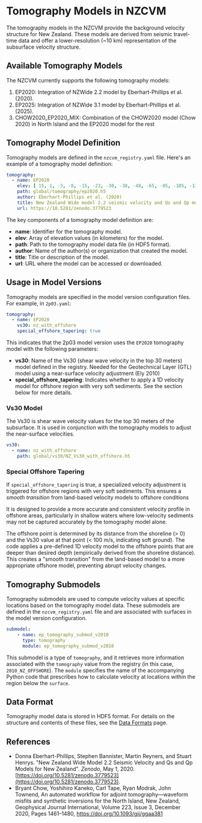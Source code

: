 # Tomography Models in NZCVM

The tomography models in the NZCVM provide the background velocity structure for New Zealand. These models are derived from seismic travel-time data and offer a lower-resolution (~10 km) representation of the subsurface velocity structure.

## Available Tomography Models

The NZCVM currently supports the following tomography models:


1. EP2020: Integration of NZWide 2.2 model by Eberhart-Phillips et al. (2020). 
2. EP2025: Integration of NZWide 3.1 model by Eberhart-Phillips et al. (2025).
3. CHOW2020_EP2020_MIX: Combination of the CHOW2020 model (Chow 2020) in North Island and the EP2020 model for the rest

## Tomography Model Definition

Tomography models are defined in the `nzcvm_registry.yaml` file. Here's an example of a tomography model definition:

```yaml
tomography:
  - name: EP2020
    elev: [ 15, 1, -3, -8, -15, -23, -30, -38, -48, -65, -85, -105, -130, -155, -185, -225, -275, -370, -620, -750 ]
    path: global/tomography/ep2020.h5
    author: Eberhart-Phillips et al. (2020)
    title: New Zealand Wide model 2.2 seismic velocity and Qs and Qp models for New Zealand
    url: https://10.5281/zenodo.3779523
```

The key components of a tomography model definition are:

- **name**: Identifier for the tomography model.
- **elev**: Array of elevation values (in kilometers) for the model.
- **path**: Path to the tomography model data file (in HDF5 format).
- **author**: Name of the author(s) or organization that created the model.
- **title**: Title or description of the model.
- **url**: URL where the model can be accessed or downloaded.



## Usage in Model Versions

Tomography models are specified in the model version configuration files. For example, in `2p03.yaml`:

```yaml
tomography:
  - name: EP2020
    vs30: nz_with_offshore
    special_offshore_tapering: true

```
This indicates that the 2p03 model version uses the `EP2020` tomography model with the following parameters:

- **vs30**: Name of the Vs30 (shear wave velocity in the top 30 meters) model defined in the registry. Needed for the Geotechnical Layer (GTL) model using a near-surface velocity adjustment (Ely 2010)
- **special_offshore_tapering**: Indicates whether to apply a 1D velocity model for offshore region with very soft sediments. See the section below for more details.

### Vs30 Model
The Vs30 is shear wave velocity values for the top 30 meters of the subsurface. It is used in conjunction with the tomography models to adjust the near-surface velocities.

```yaml
vs30:
  - name: nz_with_offshore
    path: global/vs30/NZ_Vs30_with_offshore.h5
```

### Special Offshore Tapering
If `special_offshore_tapering` is true, a specialized velocity adjustment is triggered for offshore regions with very soft sediments. This ensures a *smooth transition* from land-based velocity models to offshore conditions

It is designed to provide a more accurate and consistent velocity profile in offshore areas, particularly in shallow waters where low-velocity sediments may not be captured accurately by the tomography model alone.

The offshore point is determined by its distance from the shoreline (> 0) and the Vs30 value at that point (< 100 m/s, indicating soft ground).
The code applies a pre-defined 1D velocity model to the offshore points that are deeper than desired depth (empirically derived from the shoreline distance).
This creates a "smooth transition" from the land-based model to a more appropriate offshore model, preventing abrupt velocity changes.


## Tomography Submodels

Tomography submodels are used to compute velocity values at specific locations based on the tomography model data. These submodels are defined in the `nzcvm_registry.yaml` file and are associated with surfaces in the model version configuration.

```yaml
submodel:
    - name: ep_tomography_submod_v2010
      type: tomography
      module: ep_tomography_submod_v2010
```

This submodel is a type of `tomography`, and it retrieves more information associated with the `tomography` value from the registry (in this case, `2010_NZ_OFFSHORE`). The `module` specifies the name of the accompanying Python code that prescribes how to calculate velocity at locations within the region below the `surface`.


## Data Format

Tomography model data is stored in HDF5 format. For details on the structure and contents of these files, see the [Data Formats](DataFormats.md) page.

## References

[//]: # (- Donna Eberhart-Phillips, Martin Reyners, Stephen Bannister, Mark Chadwick, Susan Ellis; Establishing a Versatile 3-D Seismic Velocity Model for New Zealand. *Seismological Research Letters* 2010; 81 &#40;6&#41;: 992–1000. doi: [https://doi.org/10.1785/gssrl.81.6.992]&#40;https://doi.org/10.1785/gssrl.81.6.992&#41;.)
- Donna Eberhart-Phillips, Stephen Bannister, Martin Reyners, and Stuart Henrys. "New Zealand Wide Model 2.2 Seismic Velocity and Qs and Qp Models for New Zealand". *Zenodo*, May 1, 2020. [https://doi.org/10.5281/zenodo.3779523](https://doi.org/10.5281/zenodo.3779523).
- Bryant Chow, Yoshihiro Kaneko, Carl Tape, Ryan Modrak, John Townend, An automated workflow for adjoint tomography—waveform misfits and synthetic inversions for the North Island, New Zealand, Geophysical Journal International, Volume 223, Issue 3, December 2020, Pages 1461–1480, https://doi.org/10.1093/gji/ggaa381

